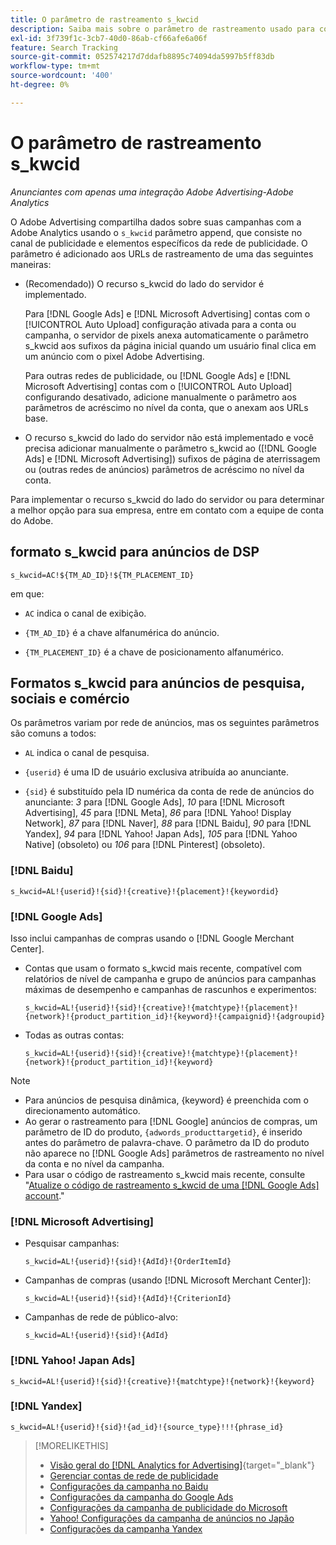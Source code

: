```yaml
---
title: O parâmetro de rastreamento s_kwcid
description: Saiba mais sobre o parâmetro de rastreamento usado para compartilhar dados do Adobe Advertising com o Adobe Analytics.
exl-id: 3f739f1c-3cb7-40d0-86ab-cf66afe6a06f
feature: Search Tracking
source-git-commit: 052574217d7ddafb8895c74094da5997b5ff83db
workflow-type: tm+mt
source-wordcount: '400'
ht-degree: 0%

---
```


# O parâmetro de rastreamento s_kwcid

*Anunciantes com apenas uma integração Adobe Advertising-Adobe Analytics*

<!-- Where should this go? It probably belongs in the Analytics integration chapter, but I'll need to fit it in/create context around it/explain more about implementation and how this works.  SPECIFICALLY, I'll need to update the second section that explains when/where to add the code for DSP clients. -->

O Adobe Advertising compartilha dados sobre suas campanhas com a Adobe Analytics usando o `s_kwcid` parâmetro append, que consiste no canal de publicidade e elementos específicos da rede de publicidade. O parâmetro é adicionado aos URLs de rastreamento de uma das seguintes maneiras:

* (Recomendado)<!--; the only option for Advertising DSP-->) O recurso s_kwcid do lado do servidor é implementado.

  Para [!DNL Google Ads] e [!DNL Microsoft Advertising] contas com o [!UICONTROL Auto Upload] configuração ativada para a conta ou campanha, o servidor de pixels anexa automaticamente o parâmetro s_kwcid aos sufixos da página inicial quando um usuário final clica em um anúncio <!-- click a search ad or views a display ad --> com o pixel Adobe Advertising.

  Para outras redes de publicidade, ou [!DNL Google Ads] e [!DNL Microsoft Advertising] contas com o [!UICONTROL Auto Upload] configurando desativado, adicione manualmente o parâmetro aos parâmetros de acréscimo no nível da conta, que o anexam aos URLs base.

* <!-- (Search, Social, & Commerce only) -->O recurso s_kwcid do lado do servidor não está implementado e você precisa adicionar manualmente o parâmetro s_kwcid ao ([!DNL Google Ads] e [!DNL Microsoft Advertising]) sufixos de página de aterrissagem ou (outras redes de anúncios) parâmetros de acréscimo no nível da conta.

Para implementar o recurso s_kwcid do lado do servidor ou para determinar a melhor opção para sua empresa, entre em contato com a equipe de conta do Adobe.

## formato s_kwcid para anúncios de DSP

`s_kwcid=AC!${TM_AD_ID}!${TM_PLACEMENT_ID}`

em que:

* `AC` indica o canal de exibição.

* `{TM_AD_ID}` é a chave alfanumérica do anúncio.

* `{TM_PLACEMENT_ID}` é a chave de posicionamento alfanumérico.

## Formatos s_kwcid para anúncios de pesquisa, sociais e comércio

Os parâmetros variam por rede de anúncios, mas os seguintes parâmetros são comuns a todos:

* `AL` indica o canal de pesquisa. <!-- what about social/Facebook, and display ads on Google (like Gmail, YouTube)? -->

* `{userid}` é uma ID de usuário exclusiva atribuída ao anunciante.

* `{sid}` é substituído pela ID numérica da conta de rede de anúncios do anunciante: *3* para [!DNL Google Ads], *10* para [!DNL Microsoft Advertising], *45* para [!DNL Meta], *86* para [!DNL Yahoo! Display Network], *87* para [!DNL Naver], *88* para [!DNL Baidu], *90* para [!DNL Yandex], *94* para [!DNL Yahoo! Japan Ads], *105* para [!DNL Yahoo Native] (obsoleto) ou *106* para [!DNL Pinterest] (obsoleto).

### [!DNL Baidu]

`s_kwcid=AL!{userid}!{sid}!{creative}!{placement}!{keywordid}`

### [!DNL Google Ads]

Isso inclui campanhas de compras usando o [!DNL Google Merchant Center].

* Contas que usam o formato s_kwcid mais recente, compatível com relatórios de nível de campanha e grupo de anúncios para campanhas máximas de desempenho e campanhas de rascunhos e experimentos:

  `s_kwcid=AL!{userid}!{sid}!{creative}!{matchtype}!{placement}!{network}!{product_partition_id}!{keyword}!{campaignid}!{adgroupid}`

* Todas as outras contas:

  `s_kwcid=AL!{userid}!{sid}!{creative}!{matchtype}!{placement}!{network}!{product_partition_id}!{keyword}`

>[!NOTE]
>
>* Para anúncios de pesquisa dinâmica, {keyword} é preenchida com o direcionamento automático.
>* Ao gerar o rastreamento para [!DNL Google] anúncios de compras, um parâmetro de ID do produto, `{adwords_producttargetid}`, é inserido antes do parâmetro de palavra-chave. O parâmetro da ID do produto não aparece no [!DNL Google Ads] parâmetros de rastreamento no nível da conta e no nível da campanha.
>* Para usar o código de rastreamento s_kwcid mais recente, consulte &quot;[Atualize o código de rastreamento s_kwcid de uma [!DNL Google Ads] account](/help/search-social-commerce/campaign-management/accounts/update-skwcid-google.md).&quot;

<!--

### [!DNL Meta]

`s_kwcid=AL!{userid}!{sid}!{{ad.id}}!{{campaign.id}}!{{adset.id}}`

where:

* `{{ad.id}}` is the unique numeric ID for the ad/creative.

* `{{campaign.id}}` is the unique ID for the campaign.

* `{{adset.id}}` is the unique ID for the ad set.

-->

### [!DNL Microsoft Advertising]

* Pesquisar campanhas:

  `s_kwcid=AL!{userid}!{sid}!{AdId}!{OrderItemId}`

* Campanhas de compras (usando [!DNL Microsoft Merchant Center]):

  `s_kwcid=AL!{userid}!{sid}!{AdId}!{CriterionId}`

* Campanhas de rede de público-alvo:

  `s_kwcid=AL!{userid}!{sid}!{AdId}`

### [!DNL Yahoo! Japan Ads]

`s_kwcid=AL!{userid}!{sid}!{creative}!{matchtype}!{network}!{keyword}`

### [!DNL Yandex]

`s_kwcid=AL!{userid}!{sid}!{ad_id}!{source_type}!!!{phrase_id}`

>[!MORELIKETHIS]
>
>* [Visão geral do [!DNL Analytics for Advertising]](/help/integrations/analytics/overview.md){target="_blank"}
>* [Gerenciar contas de rede de publicidade](/help/search-social-commerce/campaign-management/accounts/ad-network-account-manage.md)
>* [Configurações da campanha no Baidu](/help/search-social-commerce/campaign-management/campaigns/campaign-settings-baidu.md)
>* [Configurações da campanha do Google Ads](/help/search-social-commerce/campaign-management/campaigns/campaign-settings-google.md)
>* [Configurações da campanha de publicidade do Microsoft](/help/search-social-commerce/campaign-management/campaigns/campaign-settings-microsoft.md)
>* [Yahoo! Configurações da campanha de anúncios no Japão](/help/search-social-commerce/campaign-management/campaigns/campaign-settings-yahoo-japan.md)
>* [Configurações da campanha Yandex](/help/search-social-commerce/campaign-management/campaigns/campaign-settings-yandex.md)
